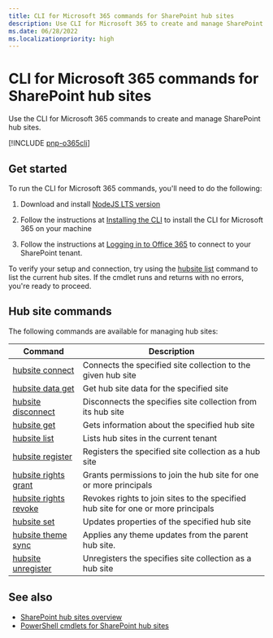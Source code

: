 ```yaml
---
title: CLI for Microsoft 365 commands for SharePoint hub sites
description: Use CLI for Microsoft 365 to create and manage SharePoint hub sites.
ms.date: 06/28/2022
ms.localizationpriority: high
---
```


# CLI for Microsoft 365 commands for SharePoint hub sites

Use the CLI for Microsoft 365 commands to create and manage SharePoint hub sites.

[!INCLUDE [pnp-o365cli](../../../includes/snippets/open-source/pnp-o365cli.md)]

## Get started

To run the CLI for Microsoft 365 commands, you'll need to do the following:

1. Download and install [NodeJS LTS version](https://nodejs.org/en/)

2. Follow the instructions at [Installing the CLI](https://pnp.github.io/cli-microsoft365/user-guide/installing-cli/) to install the CLI for Microsoft 365 on your machine

3. Follow the instructions at [Logging in to Office 365](https://pnp.github.io/cli-microsoft365/user-guide/connecting-office-365/) to connect to your SharePoint tenant.

To verify your setup and connection, try using the [hubsite list](https://pnp.github.io/cli-microsoft365/cmd/spo/hubsite/hubsite-list/) command to list the current hub sites. If the cmdlet runs and returns with no errors, you're ready to proceed.

## Hub site commands

The following commands are available for managing hub sites:

|Command|Description|
|------|-----------|
|[hubsite connect](https://pnp.github.io/cli-microsoft365/cmd/spo/hubsite/hubsite-connect)| Connects the specified site collection to the given hub site |
|[hubsite data get](https://pnp.github.io/cli-microsoft365/cmd/spo/hubsite/hubsite-data-get)| Get hub site data for the specified site |
|[hubsite disconnect](https://pnp.github.io/cli-microsoft365/cmd/spo/hubsite/hubsite-disconnect)| Disconnects the specifies site collection from its hub site |
|[hubsite get](https://pnp.github.io/cli-microsoft365/cmd/spo/hubsite/hubsite-get)| Gets information about the specified hub site |
|[hubsite list](https://pnp.github.io/cli-microsoft365/cmd/spo/hubsite/hubsite-list)| Lists hub sites in the current tenant |
|[hubsite register](https://pnp.github.io/cli-microsoft365/cmd/spo/hubsite/hubsite-register)| Registers the specified site collection as a hub site |
|[hubsite rights grant](https://pnp.github.io/cli-microsoft365/cmd/spo/hubsite/hubsite-rights-grant)| Grants permissions to join the hub site for one or more principals |
|[hubsite rights revoke](https://pnp.github.io/cli-microsoft365/cmd/spo/hubsite/hubsite-rights-revoke)| Revokes rights to join sites to the specified hub site for one or more principals |
|[hubsite set](https://pnp.github.io/cli-microsoft365/cmd/spo/hubsite/hubsite-set)| Updates properties of the specified hub site |
|[hubsite theme sync](https://pnp.github.io/cli-microsoft365/cmd/spo/hubsite/hubsite-theme-sync)| Applies any theme updates from the parent hub site. |
|[hubsite unregister](https://pnp.github.io/cli-microsoft365/cmd/spo/hubsite/hubsite-unregister)| Unregisters the specifies site collection as a hub site |

## See also

- [SharePoint hub sites overview](hub-site-overview.md)
- [PowerShell cmdlets for SharePoint hub sites](hub-site-powershell.md)

